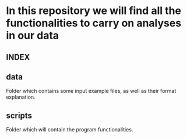 # In this repository we will find all the functionalities to carry on analyses in our data

## INDEX

## data
Folder which contains some input example files, as well as their format explanation.

## scripts

Folder which will contain the program functionalities.
